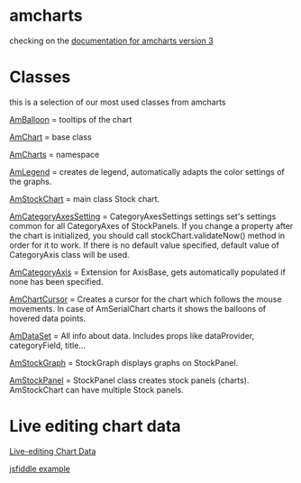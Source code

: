 # amcharts

checking on the [documentation for amcharts version 3]

# Classes

this is a selection of our most used classes from amcharts

[AmBalloon] = tooltips of the chart

[AmBalloon]:<https://docs.amcharts.com/3/javascriptstockchart/AmBalloon>

[AmChart] = base class

[AmChart]: <https://docs.amcharts.com/3/javascriptstockchart/AmChart>

[AmCharts] = namespace

[AmCharts]: <https://docs.amcharts.com/3/javascriptstockchart/AmCharts>

[AmLegend] = creates de legend, automatically adapts the color settings of the graphs.

[AmLegend]: <https://docs.amcharts.com/3/javascriptstockchart/AmLegend>

[AmStockChart] = main class Stock chart.

[AmStockChart]: <https://docs.amcharts.com/3/javascriptstockchart/AmStockChart>

[AmCategoryAxesSetting] = CategoryAxesSettings settings set's settings common for all CategoryAxes of StockPanels. If you change a property after the chart is initialized, you should call stockChart.validateNow() method in order for it to work. If there is no default value specified, default value of CategoryAxis class will be used.

[AmCategoryAxesSetting]: <https://docs.amcharts.com/3/javascriptstockchart/CategoryAxesSettings>

[AmCategoryAxis] = Extension for AxisBase, gets automatically populated if none has been specified.

[AmCategoryAxis]: <https://docs.amcharts.com/3/javascriptstockchart/CategoryAxis>

[AmChartCursor] = Creates a cursor for the chart which follows the mouse movements. In case of AmSerialChart charts it shows the balloons of hovered data points.

[AmChartCursor]: <https://docs.amcharts.com/3/javascriptstockchart/ChartCursor>

[AmDataSet] = All info about data. Includes props like dataProvider, categoryField, title...

[AmDataSet]: <https://docs.amcharts.com/3/javascriptstockchart/DataSet>

[AmStockGraph] =  StockGraph displays graphs on StockPanel.

[AmStockGraph]: <https://docs.amcharts.com/3/javascriptstockchart/StockGraph>

[AmStockPanel] =  StockPanel class creates stock panels (charts). AmStockChart can have multiple Stock panels.

[AmStockPanel]: <https://docs.amcharts.com/3/javascriptstockchart/StockPanel>




# Live editing chart data

[Live-editing Chart Data]

[jsfiddle example]

[Live-editing Chart Data]: <https://www.amcharts.com/kbase/live-editing-chart-data/>
[jsfiddle example]: <http://jsfiddle.net/amcharts/9uyAf/>


[documentation for amcharts version 3]:<https://docs.amcharts.com/3/>
